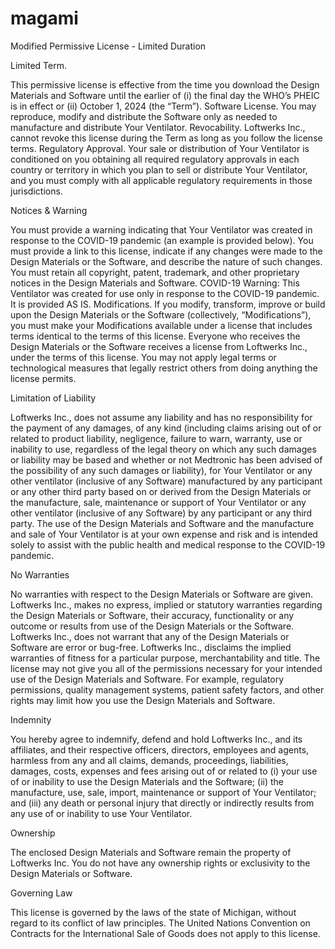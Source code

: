 # magami 
Modified Permissive License - Limited Duration

Limited Term. 

This permissive license is effective from the time you download the Design Materials and Software until the earlier of (i) the final day the WHO’s PHEIC is in effect or (ii) October 1, 2024 (the “Term”).
Software License. You may reproduce, modify and distribute the Software only as needed to manufacture and distribute Your Ventilator.
Revocability. Loftwerks Inc., cannot revoke this license during the Term as long as you follow the license terms.
Regulatory Approval. Your sale or distribution of Your Ventilator is conditioned on you obtaining all required regulatory approvals in each country or territory in which you plan to sell or distribute Your Ventilator, and you must comply with all applicable regulatory requirements in those jurisdictions.

Notices & Warning

You must provide a warning indicating that Your Ventilator was created in response to the COVID-19 pandemic (an example is provided below). You must provide a link to this license, indicate if any changes were made to the Design Materials or the Software, and describe the nature of such changes. You must retain all copyright, patent, trademark, and other proprietary notices in the Design Materials and Software.
COVID-19 Warning: This Ventilator was created for use only in response to the COVID-19 pandemic. It is provided AS IS.
Modifications. If you modify, transform, improve or build upon the Design Materials or the Software (collectively, “Modifications”), you must make your Modifications available under a license that includes terms identical to the terms of this license. Everyone who receives the Design Materials or the Software receives a license from Loftwerks Inc., under the terms of this license. You may not apply legal terms or technological measures that legally restrict others from doing anything the license permits.

Limitation of Liability

Loftwerks Inc., does not assume any liability and has no responsibility for the payment of any damages, of any kind (including claims arising out of or related to product liability, negligence, failure to warn, warranty, use or inability to use, regardless of the legal theory on which any such damages or liability may be based and whether or not Medtronic has been advised of the possibility of any such damages or liability), for Your Ventilator or any other ventilator (inclusive of any Software) manufactured by any participant or any other third party based on or derived from the Design Materials or the manufacture, sale, maintenance or support of Your Ventilator or any other ventilator (inclusive of any Software) by any participant or any third party. The use of the Design Materials and Software and the manufacture and sale of Your Ventilator is at your own expense and risk and is intended solely to assist with the public health and medical response to the COVID-19 pandemic.

No Warranties

No warranties with respect to the Design Materials or Software are given. Loftwerks Inc., makes no express, implied or statutory warranties regarding the Design Materials or Software, their accuracy, functionality or any outcome or results from use of the Design Materials or the Software. Loftwerks Inc., does not warrant that any of the Design Materials or Software are error or bug-free. Loftwerks Inc., disclaims the implied warranties of fitness for a particular purpose, merchantability and title.
The license may not give you all of the permissions necessary for your intended use of the Design Materials and Software. For example, regulatory permissions, quality management systems, patient safety factors, and other rights may limit how you use the Design Materials and Software.

Indemnity

You hereby agree to indemnify, defend and hold Loftwerks Inc., and its affiliates, and their respective officers, directors, employees and agents, harmless from any and all claims, demands, proceedings, liabilities, damages, costs, expenses and fees arising out of or related to (i) your use of or inability to use the Design Materials and the Software; (ii) the manufacture, use, sale, import, maintenance or support of Your Ventilator; and (iii) any death or personal injury that directly or indirectly results from any use of or inability to use Your Ventilator.

Ownership

The enclosed Design Materials and Software remain the property of Loftwerks Inc. You do not have any ownership rights or exclusivity to the Design Materials or Software.

Governing Law

This license is governed by the laws of the state of Michigan, without regard to its conflict of law principles. The United Nations Convention on Contracts for the International Sale of Goods does not apply to this license.
